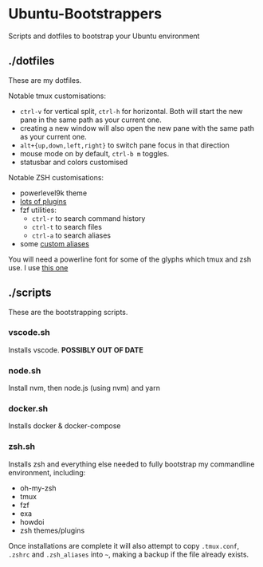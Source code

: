 # Ubuntu-Bootstrappers
Scripts and dotfiles to bootstrap your Ubuntu environment

## ./dotfiles
These are my dotfiles.

Notable tmux customisations:
- `ctrl-v` for vertical split, `ctrl-h` for horizontal. Both will start the new pane in the same path as your current one.
- creating a new window will also open the new pane with the same path as your current one.
- `alt+{up,down,left,right}` to switch pane focus in that direction
- mouse mode on by default, `ctrl-b m` toggles.
- statusbar and colors customised

Notable ZSH customisations:
- powerlevel9k theme
- [lots of plugins](https://github.com/Billy-/Ubuntu-Bootstrappers/blob/master/dotfiles/.zshrc#L34)
- fzf utilities:
  - `ctrl-r` to search command history
  - `ctrl-t` to search files
  - `ctrl-a` to search aliases
- some [custom aliases](https://github.com/Billy-/Ubuntu-Bootstrappers/blob/master/dotfiles/.zsh_aliases)

You will need a powerline font for some of the glyphs which tmux and zsh use. I use [this one](https://github.com/ryanoasis/nerd-fonts/blob/master/patched-fonts/RobotoMono/Regular/complete/Roboto%20Mono%20Nerd%20Font%20Complete.ttf)

## ./scripts
These are the bootstrapping scripts.

### vscode.sh
Installs vscode. **POSSIBLY OUT OF DATE**

### node.sh
Install nvm, then node.js (using nvm) and yarn

### docker.sh
Installs docker & docker-compose

### zsh.sh
Installs zsh and everything else needed to fully bootstrap my commandline environment, including:
- oh-my-zsh
- tmux
- fzf
- exa
- howdoi
- zsh themes/plugins

Once installations are complete it will also attempt to copy `.tmux.conf`, `.zshrc` and `.zsh_aliases` into `~`, making a backup if the file already exists.
